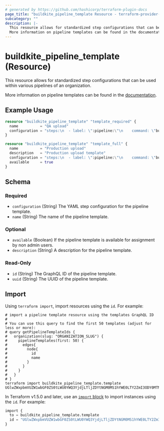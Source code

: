 ```yaml
---
# generated by https://github.com/hashicorp/terraform-plugin-docs
page_title: "buildkite_pipeline_template Resource - terraform-provider-buildkite"
subcategory: ""
description: |-
  This resource allows for standardized step configurations that can be used within various pipelines of an organization.
  More information on pipeline templates can be found in the documentation https://buildkite.com/docs/pipelines/templates.
---
```


# buildkite_pipeline_template (Resource)

This resource allows for standardized step configurations that can be used within various pipelines of an organization.

More information on pipeline templates can be found in the [documentation](https://buildkite.com/docs/pipelines/templates).

## Example Usage

```terraform
resource "buildkite_pipeline_template" "template_required" {
  name          = "QA upload"
  configuration = "steps:\n  - label: \":pipeline:\"\n    command: \"buildkite-agent pipeline upload .buildkite/pipeline-qa.yml\"\n"
}

resource "buildkite_pipeline_template" "template_full" {
  name          = "Production upload"
  description   = "Production upload template"
  configuration = "steps:\n  - label: \":pipeline:\"\n    command: \"buildkite-agent pipeline upload .buildkite/pipeline-production.yml\"\n"
  available     = true
}
```

<!-- schema generated by tfplugindocs -->
## Schema

### Required

- `configuration` (String) The YAML step configuration for the pipeline template.
- `name` (String) The name of the pipeline template.

### Optional

- `available` (Boolean) If the pipeline template is available for assignment by non admin users.
- `description` (String) A description for the pipeline template.

### Read-Only

- `id` (String) The GraphQL ID of the pipeline template.
- `uuid` (String) The UUID of the pipeline template.

## Import

Using `terraform import`, import resources using the `id`. For example:
```shell
# import a pipeline template resource using the templates GraphQL ID
#
# You can use this query to find the first 50 templates (adjust for less or more):
# query getPipelineTemplateIds {
#   organization(slug: "ORGANIZATION_SLUG") {
#     pipelineTemplates(first: 50) {
#       edges{
#         node{
#           id
#           name
#         }
#       }
#     }
#   }
# }
terraform import buildkite_pipeline_template.template UGlwZWxpbmVUZW1wbGF0ZS0tLWU0YWQ3YjdjLTljZDYtNGM0MS1hYWE0LTY2ZmI3ODY0MTMwNw==
```

In Terraform v1.5.0 and later, use an [`import` block](https://developer.hashicorp.com/terraform/language/import) to import instances using the `id`. For example:
```terraform
import {
  to = buildkite_pipeline_template.template
  id = "UGlwZWxpbmVUZW1wbGF0ZS0tLWU0YWQ3YjdjLTljZDYtNGM0MS1hYWE0LTY2ZmI3ODY0MTMwNw=="
}
```
